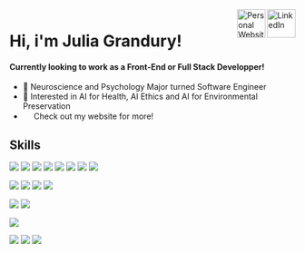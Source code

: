 <a href="https://www.linkedin.com/in/jgrandury/" target="_blank">
  <img align="right" alt="LinkedIn" width="50px" src="https://img.icons8.com/external-tal-revivo-fresh-tal-revivo/64/000000/external-linkedin-a-business-and-employment-oriented-service-mobile-app-logo-fresh-tal-revivo.png" /></a>
<a href="https://juliagrandury.github.io/" target="_blank">
  <img align="right" alt="Personal Website" width="50px" src="https://img.icons8.com/external-wanicon-lineal-color-wanicon/64/000000/external-computer-free-time-wanicon-lineal-color-wanicon.png"/></a>

# Hi, i'm Julia Grandury!
#### Currently looking to work as a Front-End or Full Stack Developper!
- 🧠 Neuroscience and Psychology Major turned Software Engineer
- 🌲 Interested in AI for Health, AI Ethics and AI for Environmental Preservation
- <img width="15px" src="https://img.icons8.com/external-wanicon-lineal-color-wanicon/64/000000/external-computer-free-time-wanicon-lineal-color-wanicon.png"/> Check out my website for more!


## Skills
![](https://img.shields.io/badge/Language-Javascript-blueviolet)
![](https://img.shields.io/badge/Language-Java-blueviolet)
![](https://img.shields.io/badge/Language-HTML-blueviolet)
![](https://img.shields.io/badge/Language-CSS-blueviolet)
![](https://img.shields.io/badge/Language-SASS-blueviolet)
![](https://img.shields.io/badge/Language-C%2B%2B-blueviolet)
![](https://img.shields.io/badge/Language-Java-blueviolet)
![](https://img.shields.io/badge/Language-Swift-blueviolet)

![](https://img.shields.io/badge/JS-Node.js-orange)
![](https://img.shields.io/badge/JS-React.js-orange)
![](https://img.shields.io/badge/JS-Next.js-orange)
![](https://img.shields.io/badge/JS-Redux-orange)

![](https://img.shields.io/badge/Framework-Express.js-ff69b4)
![](https://img.shields.io/badge/Framework-Bootstrap-ff69b4)

![](https://img.shields.io/badge/Data-MySQL-9cf)

![](https://img.shields.io/badge/IDE-VSCode-yellow)
![](https://img.shields.io/badge/IDE-Eclipse-yellow)
![](https://img.shields.io/badge/IDE-XCode-yellow)
